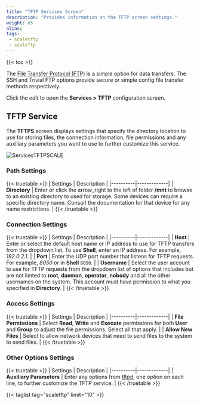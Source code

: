 ```yaml
---
title: "TFTP Services Screen"
description: "Provides information on the TFTP screen settings."
weight: 65
alias: 
tags:
 - scaletftp
 - scaleftp
---
```


{{< toc >}}


The [File Transfer Protocol (FTP)](https://tools.ietf.org/html/rfc959) is a simple option for data transfers.
The SSH and Trivial FTP options provide secure or simple config file transfer methods respectively.

Click the <i class="material-icons" aria-hidden="true" title="Configure">edit</i> to open the **Services > TFTP** configuration screen.

## TFTP Service
The **TFTPS** screen displays settings that specify the directory location to use for storing files, the connection information, file permissions and any auxiliary parameters you want to use to further customize this service.

![ServicesTFTPSCALE](/images/SCALE/22.12/ServicesTFTPSCALE.png "TFTP Service Options")

### Path Settings

{{< truetable >}}
| Settings | Description |
|----------|-------------|
| **Directory** | Enter or click the <span class="material-icons">arrow_right</span> to the left of <span class="material-icons">folder</span> **/mnt** to browse to an existing directory to used for storage. Some devices can require a specific directory name. Consult the documentation for that device for any name restrictions. |
{{< /truetable >}}

### Connection Settings

{{< truetable >}}
| Settings | Description |
|----------|-------------|
| **Host** | Enter or select the default host name or IP address to use for TFTP transfers from the dropdown list. To use **Shell**, enter an IP address. For example, *192.0.2.1*. |
| **Port** | Enter the UDP port number that listens for TFTP requests. For example, *8050* or in **Shell** `8050`. |
| **Username** | Select the user account to use for TFTP requests from the dropdown list of options that includes but are not limted to **root**, **daemon**, **operator**, **nobody** and all the other usernames on the system. This account must have permission to what you specified in **Directory**. |
{{< /truetable >}}

### Access Settings

{{< truetable >}}
| Settings | Description |
|----------|-------------|
| **File Permissions** | Select **Read**, **Write** and **Execute** permissions for both **User** and **Group** to adjust the file permissions. Select all that apply. |
| **Allow New Files** | Select to allow network devices that need to send files to the system to send files. |
{{< /truetable >}}

### Other Options Settings

{{< truetable >}}
| Settings | Description |
|----------|-------------|
| **Auxiliary Parameters** | Enter any options from [tftpd](https://manpages.debian.org/bullseye/tftpd-hpa/tftpd.8.en.html), one option on each line, to further customize the TFTP service. |
{{< /truetable >}}

{{< taglist tag="scaletftp" limit="10" >}}